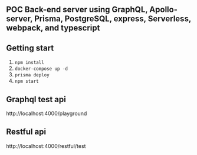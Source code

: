 ## POC Back-end server using GraphQL, Apollo-server, Prisma, PostgreSQL, express, Serverless, webpack, and typescript

## Getting start
1. `npm install`
2. `docker-compose up -d`
3. `prisma deploy`
3. `npm start`

## Graphql test api
http://localhost:4000/playground

## Restful api
http://localhost:4000/restful/test
